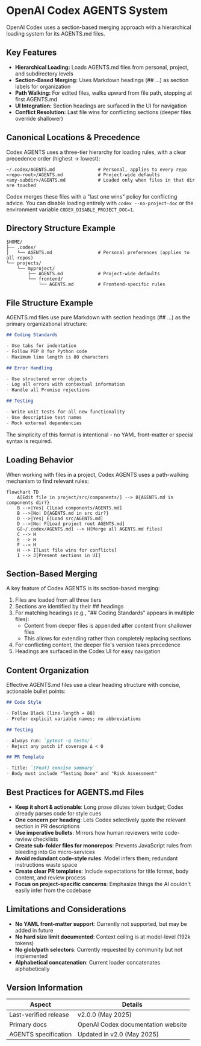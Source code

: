 # OpenAI Codex AGENTS System

OpenAI Codex uses a section-based merging approach with a hierarchical loading system for its AGENTS.md files.

## Key Features

- **Hierarchical Loading:** Loads AGENTS.md files from personal, project, and subdirectory levels
- **Section-Based Merging:** Uses Markdown headings (## ...) as section labels for organization
- **Path Walking:** For edited files, walks upward from file path, stopping at first AGENTS.md
- **UI Integration:** Section headings are surfaced in the UI for navigation
- **Conflict Resolution:** Last file wins for conflicting sections (deeper files override shallower)

## Canonical Locations & Precedence

Codex AGENTS uses a three-tier hierarchy for loading rules, with a clear precedence order (highest → lowest):

```text
~/.codex/AGENTS.md                # Personal, applies to every repo
<repo-root>/AGENTS.md             # Project-wide defaults
<any-subdir>/AGENTS.md            # Loaded only when files in that dir are touched
```

Codex merges these files with a "last one wins" policy for conflicting advice. You can disable loading entirely with `codex --no-project-doc` or the environment variable `CODEX_DISABLE_PROJECT_DOC=1`.

## Directory Structure Example

```text
$HOME/
├── .codex/
│   └── AGENTS.md                 # Personal preferences (applies to all repos)
└── projects/
    └── myproject/
        ├── AGENTS.md             # Project-wide defaults
        └── frontend/
            └── AGENTS.md         # Frontend-specific rules
```

## File Structure Example

AGENTS.md files use pure Markdown with section headings (## ...) as the primary organizational structure:

```markdown
## Coding Standards

- Use tabs for indentation
- Follow PEP 8 for Python code
- Maximum line length is 80 characters

## Error Handling

- Use structured error objects
- Log all errors with contextual information
- Handle all Promise rejections

## Testing

- Write unit tests for all new functionality
- Use descriptive test names
- Mock external dependencies
```

The simplicity of this format is intentional - no YAML front-matter or special syntax is required.

## Loading Behavior

When working with files in a project, Codex AGENTS uses a path-walking mechanism to find relevant rules:

```mermaid
flowchart TD
    A[Edit file in project/src/components/] --> B{AGENTS.md in components dir?}
    B -->|Yes| C[Load components/AGENTS.md]
    B -->|No| D{AGENTS.md in src dir?}
    D -->|Yes| E[Load src/AGENTS.md]
    D -->|No| F[Load project root AGENTS.md]
    G[~/.codex/AGENTS.md] --> H[Merge all AGENTS.md files]
    C --> H
    E --> H
    F --> H
    H --> I[Last file wins for conflicts]
    I --> J[Present sections in UI]
```

## Section-Based Merging

A key feature of Codex AGENTS is its section-based merging:

1. Files are loaded from all three tiers
2. Sections are identified by their ## headings
3. For matching headings (e.g., "## Coding Standards" appears in multiple files):
   - Content from deeper files is appended after content from shallower files
   - This allows for extending rather than completely replacing sections
4. For conflicting content, the deeper file's version takes precedence
5. Headings are surfaced in the Codex UI for easy navigation

## Content Organization

Effective AGENTS.md files use a clear heading structure with concise, actionable bullet points:

```markdown
## Code Style

- Follow Black (line-length = 88)
- Prefer explicit variable names; no abbreviations

## Testing

- Always run: `pytest -q tests/`
- Reject any patch if coverage Δ < 0

## PR Template

- Title: `[Feat] concise summary`
- Body must include "Testing Done" and "Risk Assessment"
```

## Best Practices for AGENTS.md Files

- **Keep it short & actionable**: Long prose dilutes token budget; Codex already parses code for style cues
- **One concern per heading**: Lets Codex selectively quote the relevant section in PR descriptions
- **Use imperative bullets**: Mirrors how human reviewers write code-review checklists
- **Create sub-folder files for monorepos**: Prevents JavaScript rules from bleeding into Go micro-services
- **Avoid redundant code-style rules**: Model infers them; redundant instructions waste space
- **Create clear PR templates**: Include expectations for title format, body content, and review process
- **Focus on project-specific concerns**: Emphasize things the AI couldn't easily infer from the codebase

## Limitations and Considerations

- **No YAML front-matter support**: Currently not supported, but may be added in future
- **No hard size limit documented**: Context ceiling is at model-level (192k tokens)
- **No glob/path selectors**: Currently requested by community but not implemented
- **Alphabetical concatenation**: Current loader concatenates alphabetically

## Version Information

| Aspect                | Details                            |
| --------------------- | ---------------------------------- |
| Last-verified release | v2.0.0 (May 2025)                  |
| Primary docs          | OpenAI Codex documentation website |
| AGENTS specification  | Updated in v2.0 (May 2025)         |
